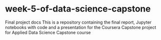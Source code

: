 # week-5-of-data-science-capstone
Final project docs
This is a repository containing the final report, Jupyter notebooks with code and a presentation 
for the Coursera Capstone project for Applied Data Science Capstone course
